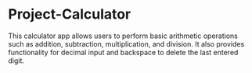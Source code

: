 # Project-Calculator

This calculator app allows users to perform basic arithmetic operations such as addition, subtraction, multiplication, and division. It also provides functionality for decimal input and backspace to delete the last entered digit.
